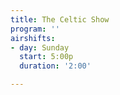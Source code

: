 ```yaml
---
title: The Celtic Show
program: ''
airshifts:
- day: Sunday
  start: 5:00p
  duration: '2:00'

---
```

